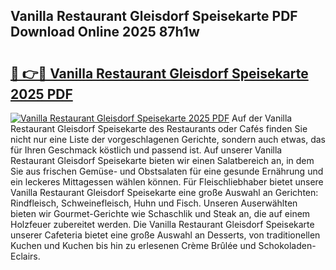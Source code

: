 ## Vanilla Restaurant Gleisdorf Speisekarte PDF Download Online 2025 87h1w

# <h2><a href="http://gce05le.nevu.top/?p=Vanilla+Restaurant+Gleisdorf+Speisekarte">🔗 👉🔴 Vanilla Restaurant Gleisdorf Speisekarte 2025 PDF</a></h2>

[![Vanilla Restaurant Gleisdorf Speisekarte 2025 PDF](https://i.imgur.com/dBaPXMq.png)](http://gce05le.nevu.top/?p=Vanilla+Restaurant+Gleisdorf+Speisekarte)
Auf der Vanilla Restaurant Gleisdorf Speisekarte des Restaurants oder Cafés finden Sie nicht nur eine Liste der vorgeschlagenen Gerichte, sondern auch etwas, das für Ihren Geschmack köstlich und passend ist. Auf unserer Vanilla Restaurant Gleisdorf Speisekarte bieten wir einen Salatbereich an, in dem Sie aus frischen Gemüse- und Obstsalaten für eine gesunde Ernährung und ein leckeres Mittagessen wählen können. Für Fleischliebhaber bietet unsere Vanilla Restaurant Gleisdorf Speisekarte eine große Auswahl an Gerichten: Rindfleisch, Schweinefleisch, Huhn und Fisch. Unseren Auserwählten bieten wir Gourmet-Gerichte wie Schaschlik und Steak an, die auf einem Holzfeuer zubereitet werden. Die Vanilla Restaurant Gleisdorf Speisekarte unserer Cafeteria bietet eine große Auswahl an Desserts, von traditionellen Kuchen und Kuchen bis hin zu erlesenen Crème Brûlée und Schokoladen-Eclairs.
